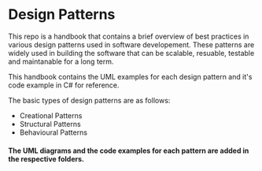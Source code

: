# Design Patterns 

This repo is a handbook that contains a brief overview of best practices in various design patterns used in software developement. These patterns are widely used in building the software that can be scalable, resuable, testable and maintanable for a long term.

This handbook contains the UML examples for each design pattern and it's code example in C# for reference.

The basic types of design patterns are as follows:
 - Creational Patterns
 - Structural Patterns
 - Behavioural Patterns
 
#### The UML diagrams and the code examples for each pattern are added in the respective folders.
